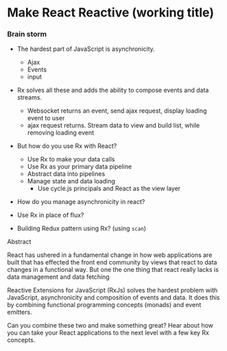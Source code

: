 # Make React Reactive (working title)

### Brain storm

* The hardest part of JavaScript is asynchronicity.
    * Ajax
    * Events
    * input

* Rx solves all these and adds the ability to compose events and data streams.
    * Websocket returns an event, send ajax request, display loading event to user
    * ajax request returns. Stream data to view and build list, while removing loading event

* But how do you use Rx with React?
    * Use Rx to make your data calls
    * Use Rx as your primary data pipeline
    * Abstract data into pipelines
    * Manage state and data loading
        * Use cycle.js principals and React as the view layer

* How do you manage asynchronicity in react?

* Use Rx in place of flux?
* Building Redux pattern using Rx? (using `scan`)

Abstract

React has ushered in a fundamental change in how web applications
are built that has effected the front end community by views that react to data
changes in a functional way. But one the one thing that react really lacks is
data management and data fetching

Reactive Extensions for JavaScript (RxJs) solves the hardest problem with
JavaScript, asynchronicity and composition of events and data. It does this by combining
functional programming concepts (monads) and event emitters.

Can you combine these two and make something great? Hear about how you can take
your React applications to the next level with a few key Rx concepts.

